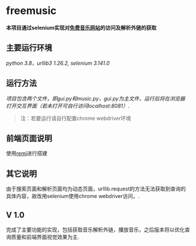 # freemusic

**本项目通过selenium实现对[免费音乐网站](https://shiyinren.com)的访问及解析外链的获取**




## 主要运行环境
*python 3.8，urllib3 1.26.2, selenium 3.141.0*
## 运行方法

*项目包含两个文件，即gui.py和music.py，gui.py为主文件，运行后将在浏览器打开交互界面（若未打开可自行访问localhost:8081）.*

> 注：若要运行请自行配置chrome webdriver环境

## 前端页面说明
使用[remi](https://github.com/rawpython/remi"remi")进行搭建

## 其它说明
由于搜索页面和解析页面均为动态页面，urllib.request的方法无法获取到查询的具体内容，故改用selenium使用chrome webdriver访问，.

## V 1.0
完成了主要功能的实现，包括获取音乐解析外链，播放音乐，之后版本将以优化查询质量和前端界面视觉效果为主.
